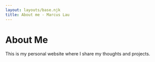 ```yaml
---
layout: layouts/base.njk
title: About me - Marcus Lau
---
```


# About Me

This is my personal website where I share my thoughts and projects.